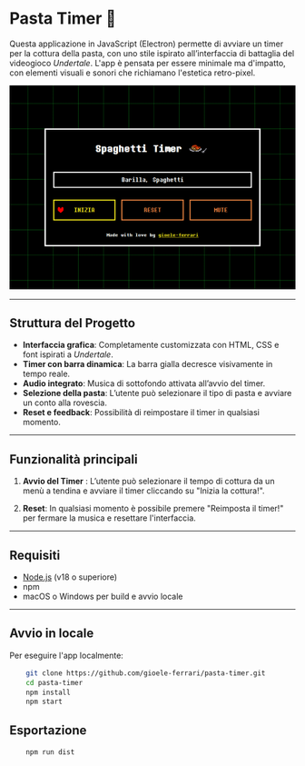 # Pasta Timer 🍝

Questa applicazione in JavaScript (Electron) permette di avviare un timer per la cottura della pasta, con uno stile ispirato all’interfaccia di battaglia del videogioco *Undertale*. L'app è pensata per essere minimale ma d'impatto, con elementi visuali e sonori che richiamano l'estetica retro-pixel.

![screenshot](./src/images/readme_image_1.png)

---

## Struttura del Progetto

- **Interfaccia grafica**: Completamente customizzata con HTML, CSS e font ispirati a *Undertale*.
- **Timer con barra dinamica**: La barra gialla decresce visivamente in tempo reale.
- **Audio integrato**: Musica di sottofondo attivata all’avvio del timer.
- **Selezione della pasta**: L’utente può selezionare il tipo di pasta e avviare un conto alla rovescia.
- **Reset e feedback**: Possibilità di reimpostare il timer in qualsiasi momento.

---

## Funzionalità principali

1. **Avvio del Timer** : L’utente può selezionare il tempo di cottura da un menù a tendina e avviare il timer cliccando su "Inizia la cottura!".

2. **Reset**: In qualsiasi momento è possibile premere "Reimposta il timer!" per fermare la musica e resettare l'interfaccia.

---

## Requisiti

- [Node.js](https://nodejs.org/) (v18 o superiore)
- npm
- macOS o Windows per build e avvio locale

---

## Avvio in locale

Per eseguire l'app localmente:

```bash
    git clone https://github.com/gioele-ferrari/pasta-timer.git
    cd pasta-timer
    npm install
    npm start
```

## Esportazione

```bash
    npm run dist
```
